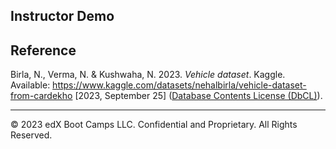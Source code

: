 ## Instructor Demo

## Reference

Birla, N., Verma, N. & Kushwaha, N. 2023. *Vehicle dataset*. Kaggle. Available: https://www.kaggle.com/datasets/nehalbirla/vehicle-dataset-from-cardekho [2023, September 25] ([Database Contents License (DbCL)](https://opendatacommons.org/licenses/dbcl/1-0/)).

---

© 2023 edX Boot Camps LLC. Confidential and Proprietary. All Rights Reserved.
